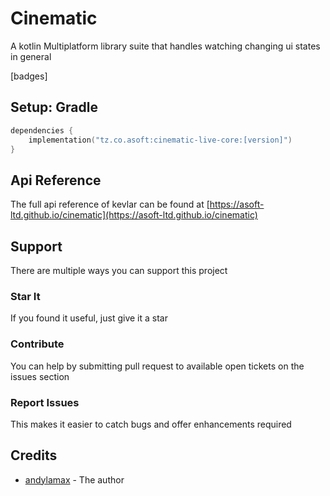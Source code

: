 # Cinematic

A kotlin Multiplatform library suite that handles watching changing ui states in general

[badges]

## Setup: Gradle

```kotlin
dependencies {
    implementation("tz.co.asoft:cinematic-live-core:[version]")
}
```

## Api Reference
The full api reference of kevlar can be found at [https://asoft-ltd.github.io/cinematic](https://asoft-ltd.github.io/cinematic)

## Support

There are multiple ways you can support this project

### Star It

If you found it useful, just give it a star

### Contribute

You can help by submitting pull request to available open tickets on the issues section

### Report Issues

This makes it easier to catch bugs and offer enhancements required

## Credits

- [andylamax](https://github.com/andylamax) - The author